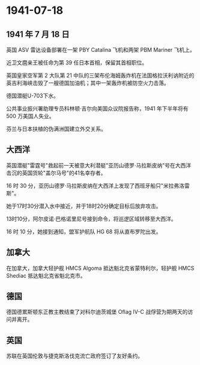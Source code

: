 # 1941-07-18

## 1941 年 7 月 18 日

英国 ASV 雷达设备部署在一架 PBY Catalina 飞机和两架 PBM Mariner 飞机上。

近卫文麿亲王被任命为第 39 任日本首相，保留其首相职位。

英国皇家空军第 2 大队第 21
中队的三架布伦海姆轰炸机在法国格拉沃利讷附近的英吉利海峡击毁了一艘德国加油机；其中一架轰炸机被防空火力击落。

德国潜艇U-703下水。

公共事业振兴署助理专员科林顿·吉尔向美国众议院报告称，1941 年下半年将有
500 万美国人失业。

芬兰与日本扶植的伪满洲国建立外交关系。

## 大西洋

英国潜艇"雷霆号"救起前一天被意大利潜艇"亚历山德罗·马拉斯皮纳"号在大西洋击沉的英国货轮"盖尔马号"的41名幸存者。

16 时 30
分，亚历山德罗·马拉斯皮纳在大西洋上发现了西班牙船只"米拉弗洛雷斯"。

她于17时30分潜入水中接近，并于18时20分确定目标后放弃攻击。

13时10分，阿尔皮诺·巴格诺里尼号接到命令，将巡逻区域转移至大西洋。

16 时 10 分，她接到通知，盟军护航队 HG 68 将从直布罗陀出发。

## 加拿大

在加拿大，加拿大轻护舰 HMCS Algoma 抵达魁北克省蒙特利尔，轻护舰 HMCS
Shediac 抵达魁北克省魁北克市。

## 德国

德国德累斯顿东正教主教结束了对科尔迪茨城堡 Oflag IV-C
战俘营为期两天的访问并离开。

## 英国

苏联在英国伦敦与捷克斯洛伐克流亡政府签订了友好条约。

